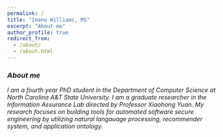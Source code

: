 ```yaml
---
permalink: /
title: "Imano Williams, MS"
excerpt: "About me"
author_profile: true
redirect_from:
  - /about/
  - /about.html
---
```

### <i class="fa fa-fw fa-cat" aria-hidden="true"> About me
I am a fourth year PhD student in the Department of Computer Science at North Carolina A&T State University. I am a graduate researcher in the Information Assurance Lab directed by Professor
Xiaohong Yuan. My research focuses on building tools for automated software secure engineering by utilizing natural langauage processing, recommender system, and application ontology.
